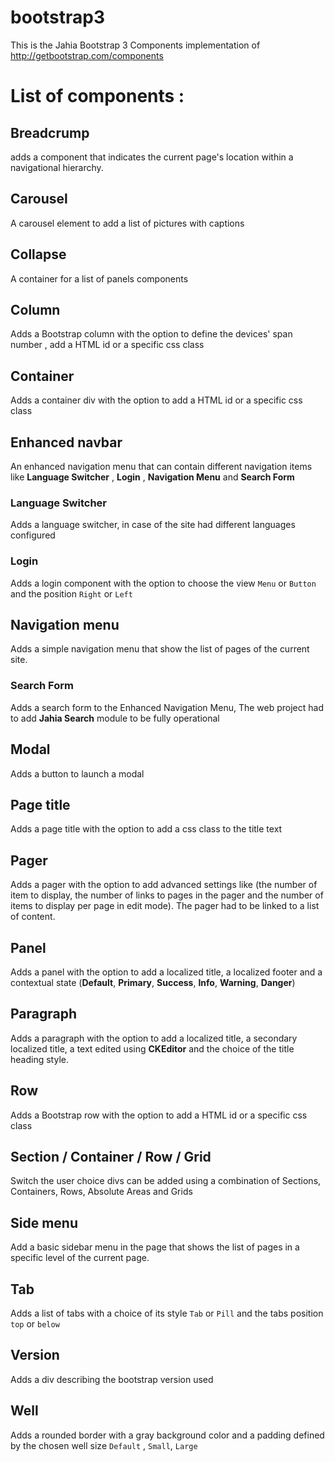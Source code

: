# bootstrap3
This is the Jahia Bootstrap 3 Components implementation of http://getbootstrap.com/components

# List of components : 
## Breadcrump
adds a component that indicates the current page's location within a navigational hierarchy.
## Carousel
A carousel element to add a list of pictures with captions
## Collapse
A container for a list of panels components
## Column
Adds a Bootstrap column with the option to define the devices' span number , add a HTML id or a specific css class
## Container
Adds a container div with the option to add a HTML id or a specific css class
## Enhanced navbar
An enhanced navigation menu that can contain different navigation items like **Language Switcher** , **Login** , **Navigation Menu** and **Search Form**
### Language Switcher
Adds a language switcher, in case of the site had different languages configured
### Login
Adds a login component with the option to choose the view `Menu` or `Button` and the position `Right` or `Left`

## Navigation menu
Adds a simple navigation menu that show the list of pages of the current site.

### Search Form
Adds a search form to the Enhanced Navigation Menu, The web project had to add **Jahia Search** module to be fully operational

## Modal
Adds a button to launch a modal

## Page title
Adds a page title with the option to add a css class to the title text
## Pager
Adds a pager with the option to add advanced settings like (the number of item to display, the number of links to pages in the pager and the number of items to display per page in edit mode).
The pager had to be linked to a list of content.
## Panel
Adds a panel with the option to add a localized title, a localized footer and a contextual state (**Default**, **Primary**, **Success**, **Info**, **Warning**, **Danger**)
## Paragraph
Adds a paragraph with the option to add a localized title, a secondary localized title, a text edited using **CKEditor** and the choice of the title heading style.
## Row
Adds a Bootstrap row with the option to add a HTML id or a specific css class
## Section / Container / Row / Grid
Switch the user choice divs can be added using a combination  of Sections, Containers, Rows, Absolute Areas and Grids
## Side menu
Add a basic sidebar menu in the page that shows the list of pages in a specific level of the current page.
## Tab
Adds a list of tabs with a choice of its style `Tab` or `Pill` and the tabs position `top` or `below`
## Version
Adds a div describing the bootstrap version used
## Well
Adds a rounded border with a gray background color and a padding defined by the chosen well size `Default` , `Small`, `Large`
